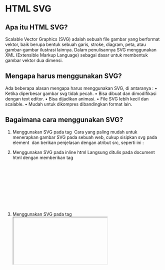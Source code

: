 # HTML SVG

## Apa itu HTML SVG?

Scalable Vector Graphics (SVG) adalah sebuah file gambar yang berformat vektor, baik berupa bentuk sebuah garis, stroke, diagram, peta, atau gambar-gambar ilustrasi lainnya.
Dalam penulisannya SVG menggunakan XML (Extensible Markup Language) sebagai dasar untuk membentuk gambar vektor dua dimensi.

## Mengapa harus menggunakan SVG?

Ada beberapa alasan mengapa harus menggunakan SVG, di antaranya :
• Ketika diperbesar gambar svg tidak pecah.
• Bisa dibuat dan dimodifikasi dengan text editor.
• Bisa dijadikan animasi.
• File SVG lebih kecil dan scalable.
• Mudah untuk dikompres dibandingkan format lain.

## Bagaimana cara menggunakan SVG?

1. Menggunakan SVG pada tag <img>
   Cara yang paling mudah untuk menerapkan gambar SVG pada sebuah web, cukup sisipkan svg pada element <img> dan berikan penjelasan dengan atribut src, seperti ini :

2. Menggunakan SVG pada inline html
   Langsung ditulis pada document html dengan memberikan tag <svg>

3. Menggunakan SVG pada tag <iframe>

Tidak disarankan untuk menggunakan cara ini karena akan sulit untuk di maintain dan dampak buruk bagi SEO. 4. Menggunakan SVG pada CSS
Hampir mirip caranya seperti tag <img>, hanya saja kali ini diterapkan pada CSS

## Element SVG

• <circle>
• <ellipse>
• <line>
• <polygon>
• <rect>
Untuk selengkapnya anda bisa kunjungi https://developer.mozilla.org/en-US/docs/Web/SVG/Element#svg_elements_a_to_z
